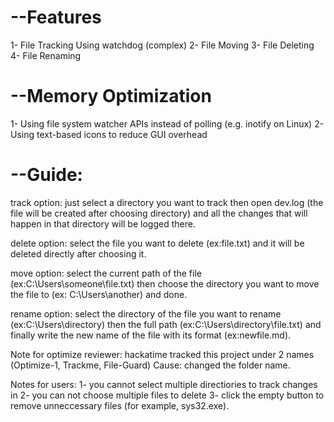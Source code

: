 # --Features
1- File Tracking Using watchdog (complex)
2- File Moving
3- File Deleting
4- File Renaming
# --Memory Optimization
1- Using file system watcher APIs instead of polling (e.g. inotify on Linux)
2- Using text-based icons to reduce GUI overhead

# --Guide: 
track option: just select a directory you want to track then open dev.log (the file will be created after choosing directory) and all the changes that will happen in that directory will be logged there.

delete option: select the file you want to delete (ex:file.txt) and it will be deleted directly after choosing it.

move option: select the current path of the file (ex:C:\Users\someone\file.txt) then choose the directory you want to move the file to (ex: C:\Users\another\) and done.

rename option: select the directory of the file you want to rename (ex:C:\Users\directory\) then the full path (ex:C:\Users\directory\file.txt) and finally write the new name of the file with its format (ex:newfile.md).





Note for optimize reviewer: hackatime tracked this project under 2 names (Optimize-1, Trackme, File-Guard)
Cause: changed the folder name.

Notes for users:
1- you cannot select multiple directiories to track changes in
2- you can not choose multiple files to delete
3- click the empty button to remove unneccessary files (for example, sys32.exe).